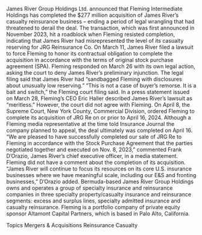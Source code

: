 James River Group Holdings Ltd. announced that Fleming Intermediate Holdings has completed the $277 million acquisition of James River’s casualty reinsurance business – ending a period of legal wrangling that had threatened to derail the deal.
The transaction, which was first announced in November 2023, hit a roadblock when Fleming resisted completion, indicating that James River had misrepresented the level of its casualty reserving for JRG Reinsurance Co.
On March 11, James River filed a lawsuit to force Fleming to honor its contractual obligation to complete the acquisition in accordance with the terms of original stock purchase agreement (SPA).
Fleming responded on March 26 with its own legal action, asking the court to deny James River’s preliminary injunction. The legal filing said that James River had “sandbagged Fleming with disclosures about unusually low reserving.”
“This is not a case of buyer’s remorse. It is a bait and switch,” the Fleming court filing said.
In a press statement issued on March 28, Fleming’s CEO Eric Haller described James River’s lawsuit as “meritless.”
However, the court did not agree with Fleming. On April 8, the Supreme Court, New York County, Commercial Division, ordered Fleming to complete its acquisition of JRG Re on or prior to April 16, 2024. Although a Fleming media representative at the time told Insurance Journal the company planned to appeal, the deal ultimately was completed on April 16.
“We are pleased to have successfully completed our sale of JRG Re to Fleming in accordance with the Stock Purchase Agreement that the parties negotiated together and executed on Nov. 8, 2023,” commented Frank D’Orazio, James River’s chief executive officer, in a media statement.
Fleming did not have a comment about the completion of its acquisition.
“James River will continue to focus its resources on its core U.S. insurance businesses where we have meaningful scale, including our E&S and fronting businesses,” D’Orazio added.
Bermuda-based James River Group Holdings owns and operates a group of specialty insurance and reinsurance companies in three specialty property/casualty insurance and reinsurance segments: excess and surplus lines, specialty admitted insurance and casualty reinsurance.
Fleming is a portfolio company of private equity sponsor Altamont Capital Partners, which is based in Palo Alto, California.

Topics
Mergers & Acquisitions
Reinsurance
Casualty
